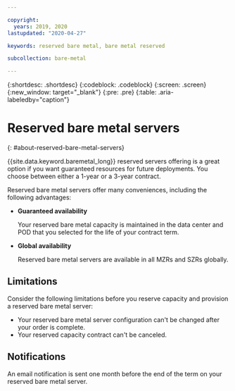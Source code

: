 ```yaml
---

copyright:
  years: 2019, 2020
lastupdated: "2020-04-27"

keywords: reserved bare metal, bare metal reserved

subcollection: bare-metal

---
```


{:shortdesc: .shortdesc}
{:codeblock: .codeblock}
{:screen: .screen}
{:new_window: target="_blank"}
{:pre: .pre}
{:table: .aria-labeledby="caption"}

# Reserved bare metal servers
{: #about-reserved-bare-metal-servers}

{{site.data.keyword.baremetal_long}} reserved servers offering is a great option if you want guaranteed resources for future deployments. You choose between either a 1-year or a 3-year contract. 

Reserved bare metal servers offer many conveniences, including the following advantages:

* **Guaranteed availability**

  Your reserved bare metal capacity is maintained in the data center and POD that you selected for the life of your contract term.

* **Global availability**

   Reserved bare metal servers are available in all MZRs and SZRs globally. 

## Limitations

Consider the following limitations before you reserve capacity and provision a reserved bare metal server:

* Your reserved bare metal server configuration can't be changed after your order is complete. 
* Your reserved capacity contract can't be canceled.

## Notifications

An email notification is sent one month before the end of the term on your reserved bare metal server.
